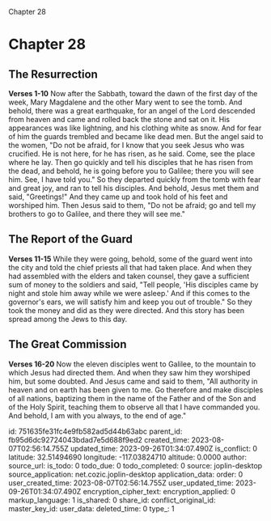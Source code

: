 Chapter 28

# Chapter 28
## The Resurrection
**Verses 1-10**
Now after the Sabbath, toward the dawn of the first day of the week, Mary Magdalene and the other Mary went to see the tomb. And behold, there was a great earthquake, for an angel of the Lord descended from heaven and came and rolled back the stone and sat on it. His appearances was like lightning, and his clothing white as snow. And for fear of him the guards trembled and became like dead men. But the angel said to the women, "Do not be afraid, for I know that you seek Jesus who was crucified. He is not here, for he has risen, as he said. Come, see the place where he lay. Then go quickly and tell his disciples that he has risen from the dead, and behold, he is going before you to Galilee; there you will see him. See, I have told you." So they departed quickly from the tomb with fear and great joy, and ran to tell his disciples. And behold, Jesus met them and said, "Greetings!" And they came up and took hold of his feet and worshiped him. Then Jesus said to them, "Do not be afraid; go and tell my brothers to go to Galilee, and there they will see me."

## The Report of the Guard
**Verses 11-15**
While they were going, behold, some of the guard went into the city and told the chief priests all that had taken place. And when they had assembled with the elders and taken counsel, they gave a sufficient sum of money to the soldiers and said, "Tell people, 'His disciples came by night and stole him away while we were asleep.' And if this comes to the governor's ears, we will satisfy him and keep you out of trouble." So they took the money and did as they were directed. And this story has been spread among the Jews to this day.

## The Great Commission
**Verses 16-20**
Now the eleven disciples went to Galilee, to the mountain to which Jesus had directed them. And when they saw him they worshiped him, but some doubted. And Jesus came and said to them, "All authority in heaven and on earth has been given to me. Go therefore and make disciples of all nations, baptizing them in the name of the Father and of the Son and of the Holy Spirit, teaching them to observe all that I have commanded you. And behold, I am with you always, to the end of age."

id: 751635fe31fc4e9fb582ad5d44b63abc
parent_id: fb95d6dc92724043bdad7e5d688f9ed2
created_time: 2023-08-07T02:56:14.755Z
updated_time: 2023-09-26T01:34:07.490Z
is_conflict: 0
latitude: 32.51494690
longitude: -117.03824710
altitude: 0.0000
author: 
source_url: 
is_todo: 0
todo_due: 0
todo_completed: 0
source: joplin-desktop
source_application: net.cozic.joplin-desktop
application_data: 
order: 0
user_created_time: 2023-08-07T02:56:14.755Z
user_updated_time: 2023-09-26T01:34:07.490Z
encryption_cipher_text: 
encryption_applied: 0
markup_language: 1
is_shared: 0
share_id: 
conflict_original_id: 
master_key_id: 
user_data: 
deleted_time: 0
type_: 1